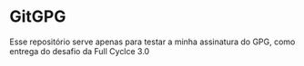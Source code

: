 # GitGPG

Esse repositório serve apenas para testar a minha assinatura do GPG, como entrega do desafio da Full Cyclce 3.0